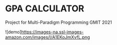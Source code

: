 # GPA CALCULATOR
Project for Multi-Paradigm Programming GMIT 2021

![demo]https://images-na.ssl-images-amazon.com/images/I/A1EKoJmXvfL.png

